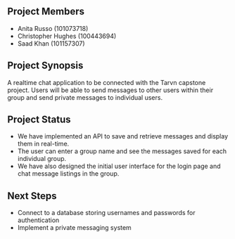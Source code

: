 ## Project Members
* Anita Russo (101073718)
* Christopher Hughes (100443694)
* Saad Khan (101157307)

## Project Synopsis
A realtime chat application to be connected with the Tarvn capstone project.
Users will be able to send messages to other users within their group and 
send private messages to individual users.

## Project Status
* We have implemented an API to save and retrieve messages and display them in real-time. 
* The user can enter a group name and see the messages saved for each individual group.
* We have also designed the initial user interface for the login page and chat message listings in the group.

## Next Steps
* Connect to a database storing usernames and passwords for authentication
* Implement a private messaging system

